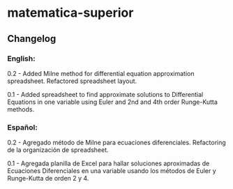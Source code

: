 # matematica-superior

## Changelog

### English:

0.2 - Added Milne method for differential equation approximation spreadsheet. Refactored spreadsheet layout.

0.1 - Added spreadsheet to find approximate solutions to Differential Equations in one variable using Euler and 2nd and 4th order Runge-Kutta methods.

### Español:

0.2 - Agregado método de Milne para ecuaciones diferenciales. Refactoring de la organización de spreadsheet.

0.1 - Agregada planilla de Excel para hallar soluciones aproximadas de Ecuaciones Diferenciales en una variable usando los métodos de Euler y Runge-Kutta de orden 2 y 4.
